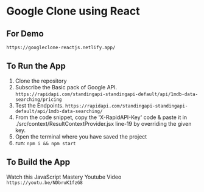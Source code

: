 # Google Clone using React

## For Demo
  `https://googleclone-reactjs.netlify.app/`

## To Run the App 
1. Clone the repository
2. Subscribe the Basic pack of Google API. 
  `https://rapidapi.com/standingapi-standingapi-default/api/1mdb-data-searching/pricing`
3. Test the Endpoints. 
  `https://rapidapi.com/standingapi-standingapi-default/api/1mdb-data-searching/` 
4. From the code snippet, copy the 'X-RapidAPI-Key' code & paste it in ./src/context/ResultContextProvider.jsx line-19 by overriding the given key.
5. Open the terminal where you have saved the project
6. run: 
  `npm i && npm start` 

## To Build the App
Watch this JavaScript Mastery Youtube Video
  `https://youtu.be/NDbruK1fzG8`
